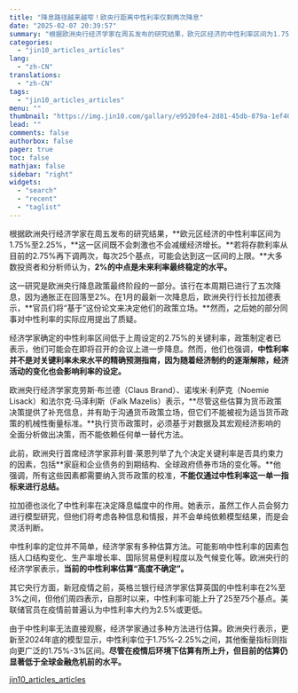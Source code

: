 ```yaml
---
title: "降息路径越来越窄！欧央行距离中性利率仅剩两次降息"
date: "2025-02-07 20:39:57"
summary: "根据欧洲央行经济学家在周五发布的研究结果，欧元区经济的中性利率区间为1.75%至2.25%，这一区间..."
categories:
  - "jin10_articles_articles"
lang:
  - "zh-CN"
translations:
  - "zh-CN"
tags:
  - "jin10_articles_articles"
menu: ""
thumbnail: "https://img.jin10.com/gallary/e9520fe4-2d81-45db-879a-1ef401580aea.png/lite"
lead: ""
comments: false
authorbox: false
pager: true
toc: false
mathjax: false
sidebar: "right"
widgets:
  - "search"
  - "recent"
  - "taglist"
---
```


根据欧洲央行经济学家在周五发布的研究结果，**欧元区经济的中性利率区间为1.75%至2.25%，**这一区间既不会刺激也不会减缓经济增长。**若将存款利率从目前的2.75%再下调两次，每次25个基点，可能会达到这一区间的上限。**大多数投资者和分析师认为，**2%的中点是未来利率最终稳定的水平。**

这一研究是欧洲央行降息政策最终阶段的一部分。该行在本周期已进行了五次降息，因为通胀正在回落至2%。在1月的最新一次降息后，欧洲央行行长拉加德表示，**官员们将“基于”这份论文来决定他们的政策立场。**然而，之后她的部分同事对中性利率的实际应用提出了质疑。

经济学家确定的中性利率区间低于上周设定的2.75%的关键利率，政策制定者已表示，他们可能会在即将召开的会议上进一步降息。然而，他们也强调，**中性利率并不是对关键利率未来水平的精确预测指南，因为随着经济制约的逐渐解除，经济活动的变化也会影响利率的设定。**

欧洲央行经济学家克劳斯·布兰德（Claus Brand）、诺埃米·利萨克（Noemie Lisack）和法尔克·马泽利斯（Falk Mazelis）表示，**尽管这些估算为货币政策决策提供了补充信息，并有助于沟通货币政策立场，但它们不能被视为适当货币政策的机械性衡量标准。**执行货币政策时，必须基于对数据及其宏观经济影响的全面分析做出决策，而不能依赖任何单一替代方法。

此前，欧洲央行首席经济学家菲利普·莱恩列举了九个决定关键利率是否具约束力的因素，包括**家庭和企业债务的到期结构、全球政府债券市场的变化等。**他强调，所有这些因素都需要纳入货币政策的校准，**不能仅通过中性利率这一单一指标来进行总结。**

拉加德也淡化了中性利率在决定降息幅度中的作用。她表示，虽然工作人员会努力进行模型研究，但他们将考虑各种信息和情报，并不会单纯依赖模型结果，而是会灵活判断。

中性利率的定位并不简单，经济学家有多种估算方法。可能影响中性利率的因素包括人口结构变化、生产率增长率、国际贸易便利程度以及气候变化等。欧洲央行的经济学家表示，**当前的中性利率估算“高度不确定”。**

其它央行方面，新冠疫情之前，英格兰银行经济学家估算英国的中性利率在2%至3%之间，但他们周四表示，自那时以来，中性利率可能上升了25至75个基点。美联储官员在疫情前普遍认为中性利率大约为2.5%或更低。

由于中性利率无法直接观察，经济学家通过多种方法进行估算。欧洲央行表示，更新至2024年底的模型显示，中性利率位于1.75%-2.25%之间，其他衡量指标则指向更广泛的1.75%-3%区间。**尽管在疫情后环境下估算有所上升，但目前的估算仍显著低于全球金融危机前的水平。**

[jin10_articles_articles](https://xnews.jin10.com/details/162218)
